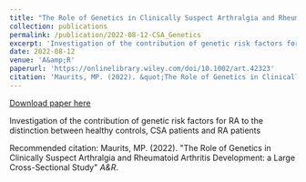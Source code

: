 ```yaml
---
title: "The Role of Genetics in Clinically Suspect Arthralgia and Rheumatoid Arthritis Development: a Large Cross-Sectional Study"
collection: publications
permalink: /publication/2022-08-12-CSA_Genetics
excerpt: 'Investigation of the contribution of genetic risk factors for RA to the distinction between healthy controls, CSA patients and RA patients'
date: 2022-08-12
venue: 'A&amp;R'
paperurl: 'https://onlinelibrary.wiley.com/doi/10.1002/art.42323'
citation: 'Maurits, MP. (2022). &quot;The Role of Genetics in Clinically Suspect Arthralgia and Rheumatoid Arthritis Development: a Large Cross-Sectional Study&quot; <i>A&amp;R</i>.'
---
```


<a href='https://onlinelibrary.wiley.com/doi/10.1002/art.42323'>Download paper here</a>

Investigation of the contribution of genetic risk factors for RA to the distinction between healthy controls, CSA patients and RA patients

Recommended citation: Maurits, MP. (2022). "The Role of Genetics in Clinically Suspect Arthralgia and Rheumatoid Arthritis Development: a Large Cross-Sectional Study" <i>A&R</i>.